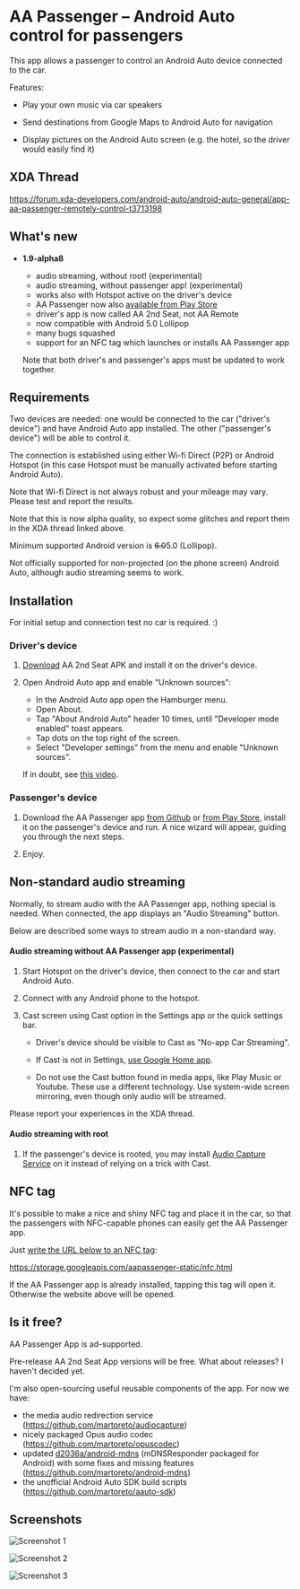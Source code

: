# AA Passenger – Android Auto control for passengers

This app allows a passenger to control an Android Auto device connected to the car.

Features:
 - Play your own music via car speakers

 - Send destinations from Google Maps to Android Auto for navigation

 - Display pictures on the Android Auto screen (e.g. the hotel, so the driver
   would easily find it)
   
## XDA Thread

https://forum.xda-developers.com/android-auto/android-auto-general/app-aa-passenger-remotely-control-t3713198

## What's new

- **1.9-alpha8**

    - audio streaming, without root! (experimental)
    - audio streaming, without passenger app! (experimental)
    - works also with Hotspot active on the driver's device
    - AA Passenger now also [available from Play Store](https://play.google.com/apps/testing/com.github.martoreto.aapassenger)
    - driver's app is now called AA 2nd Seat, not AA Remote
    - now compatible with Android 5.0 Lollipop
    - many bugs squashed
    - support for an NFC tag which launches or installs AA Passenger app

    Note that both driver's and passenger's apps must be updated to work
    together.

## Requirements
 
Two devices are needed: one would be connected to the car ("driver's device")
and have Android Auto app installed. The other ("passenger's device") will be
 able to control it.

The connection is established using either Wi-fi Direct (P2P) or Android Hotspot
(in this case Hotspot must be manually activated before starting Android Auto).

Note that Wi-fi Direct is not always robust and your mileage may vary.
Please test and report the results.

Note that this is now alpha quality, so expect some glitches and report them
in the XDA thread linked above.

Minimum supported Android version is ~~6.0~~5.0 (Lollipop).

Not officially supported for non-projected (on the phone screen) Android Auto,
although audio streaming seems to work.

## Installation

For initial setup and connection test no car is required. :)

### Driver's device
 
1. [Download](https://github.com/martoreto/aapassenger/releases) AA 2nd Seat APK
   and install it on the driver's device.
 
1. Open Android Auto app and enable "Unknown sources":

    - In the Android Auto app open the Hamburger menu.
    - Open About.
    - Tap "About Android Auto" header 10 times, until "Developer mode enabled" toast appears.
    - Tap dots on the top right of the screen.
    - Select "Developer settings" from the menu and enable "Unknown sources".
    
    If in doubt, see [this video](https://youtu.be/MjHpOaeOmOo).
 
### Passenger's device
 
1. Download the AA Passenger app [from Github](https://github.com/martoreto/aapassenger/releases)
   or [from Play Store](https://play.google.com/apps/testing/com.github.martoreto.aapassenger),
   install it on the passenger's device and run. A nice wizard will appear, guiding you through
   the next steps.

1. Enjoy.

## Non-standard audio streaming

Normally, to stream audio with the AA Passenger app, nothing special is needed.
When connected, the app displays an "Audio Streaming" button.

Below are described some ways to stream audio in a non-standard way.

#### Audio streaming without AA Passenger app (experimental)

1. Start Hotspot on the driver's device, then connect to the car and start Android Auto.

1. Connect with any Android phone to the hotspot.

1. Cast screen using Cast option in the Settings app or the quick settings bar.

   - Driver's device should be visible to Cast as "No-app Car Streaming".

   - If Cast is not in Settings,
     [use Google Home app](https://support.google.com/chromecast/answer/6059461?hl=en).

   - Do not use the Cast button found in media apps, like Play Music or Youtube.
     These use a different technology. Use system-wide screen mirroring,
     even though only audio will be streamed.

Please report your experiences in the XDA thread.

#### Audio streaming with root

1. If the passenger's device is rooted, you may install
   [Audio Capture Service](https://github.com/martoreto/audiocapture/releases)
   on it instead of relying on a trick with Cast.

## NFC tag

It's possible to make a nice and shiny NFC tag and place it in the car, so that the
passengers with NFC-capable phones can easily get the AA Passenger app.

Just [write the URL below to an NFC tag](https://www.tagstand.com/blog/nfc-how-guide-programming-url):

  https://storage.googleapis.com/aapassenger-static/nfc.html

If the AA Passenger app is already installed, tapping this tag will open it.
Otherwise the website above will be opened.

## Is it free?

AA Passenger App is ad-supported.

Pre-release AA 2nd Seat App versions will be free. What about releases? I haven't decided yet.

I'm also open-sourcing useful reusable components of the app. For now we have:
 - the media audio redirection service (https://github.com/martoreto/audiocapture)
 - nicely packaged Opus audio codec (https://github.com/martoreto/opuscodec)
 - updated [d2036a/android-mdns](https://github.com/d2036a/android-mdns)
   (mDNSResponder packaged for Android) with some fixes and missing features
   (https://github.com/martoreto/android-mdns)
 - the unofficial Android Auto SDK build scripts (https://github.com/martoreto/aauto-sdk)

## Screenshots

![Screenshot 1](media/audio2.png)

![Screenshot 2](media/nav1.png)

![Screenshot 3](media/sshot3.png)
